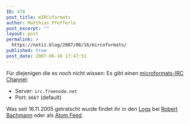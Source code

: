 ```yaml
---
ID: 478
post_title: mIRCoformats
author: Matthias Pfefferle
post_excerpt: ""
layout: post
permalink: >
  https://notiz.blog/2007/06/16/mircoformats/
published: true
post_date: 2007-06-16 17:47:51
---
```

<!-- wp:paragraph -->
<p>Für diejenigen die es noch nicht wissen: Es gibt einen <a href="http://microformats.org/wiki/irc">microformats-IRC Channel</a>:</p>
<!-- /wp:paragraph -->

<!-- wp:list -->
<ul>
	<li>Server: <code>irc.freenode.net</code></li>
	<li>Port: <code>6667</code> (default)</li>
</ul>
<!-- /wp:list -->

<!-- wp:paragraph -->
<p>Was seit 16.11.2005 getratscht wurde findet ihr in den <a href="http://rbach.priv.at/Microformats-IRC/">Logs</a> bei <a href="http://rbach.priv.at/">Robert Bachmann</a> oder als <a href="http://microformat.makedatamakesense.com/log_feed/">Atom Feed</a>.</p>
<!-- /wp:paragraph -->
